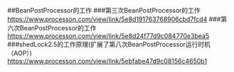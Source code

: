 ##BeanPostProcessor的工作
###第三次BeanPostProcessor的工作
https://www.processon.com/view/link/5e8d191763768906cbd7fcd4
###第六次BeanPostProcessor的工作
https://www.processon.com/view/link/5e8d24f77d9c084770e3bea5
###shedLock2.5的工作原理(扩展了第八次BeanPostProcessor运行时机（AOP）)
https://www.processon.com/view/link/5ebfabe47d9c08156c4650b1